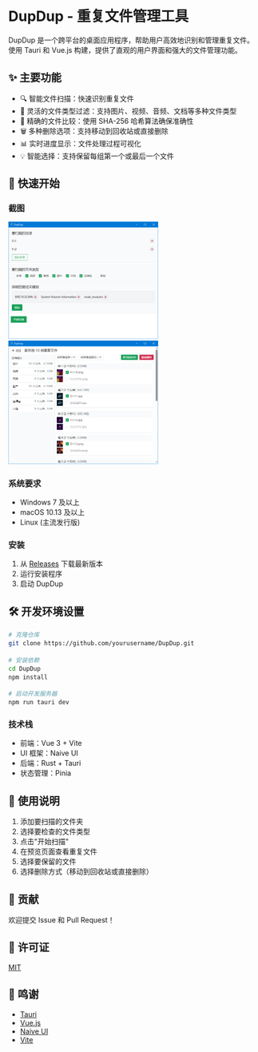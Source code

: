 # DupDup - 重复文件管理工具

DupDup 是一个跨平台的桌面应用程序，帮助用户高效地识别和管理重复文件。使用 Tauri 和 Vue.js 构建，提供了直观的用户界面和强大的文件管理功能。

## ✨ 主要功能

- 🔍 智能文件扫描：快速识别重复文件
- 📁 灵活的文件类型过滤：支持图片、视频、音频、文档等多种文件类型
- 🎯 精确的文件比较：使用 SHA-256 哈希算法确保准确性
- 🗑️ 多种删除选项：支持移动到回收站或直接删除
- 📊 实时进度显示：文件处理过程可视化
- 💡 智能选择：支持保留每组第一个或最后一个文件

## 🚀 快速开始

### 截图

<img src="https://github.com/z4none/DupDup/blob/main/screenshot/1.png?raw=true" width="300" />
<img src="https://github.com/z4none/DupDup/blob/main/screenshot/2.png?raw=true" width="300" />

### 系统要求

- Windows 7 及以上
- macOS 10.13 及以上
- Linux (主流发行版)

### 安装

1. 从 [Releases](https://github.com/yourusername/DupDup/releases) 下载最新版本
2. 运行安装程序
3. 启动 DupDup

## 🛠️ 开发环境设置

```bash
# 克隆仓库
git clone https://github.com/yourusername/DupDup.git

# 安装依赖
cd DupDup
npm install

# 启动开发服务器
npm run tauri dev
```

### 技术栈

- 前端：Vue 3 + Vite
- UI 框架：Naive UI
- 后端：Rust + Tauri
- 状态管理：Pinia

## 📝 使用说明

1. 添加要扫描的文件夹
2. 选择要检查的文件类型
3. 点击"开始扫描"
4. 在预览页面查看重复文件
5. 选择要保留的文件
6. 选择删除方式（移动到回收站或直接删除）

## 🤝 贡献

欢迎提交 Issue 和 Pull Request！

## 📄 许可证

[MIT](LICENSE)

## 🙏 鸣谢

- [Tauri](https://tauri.app/)
- [Vue.js](https://vuejs.org/)
- [Naive UI](https://www.naiveui.com/)
- [Vite](https://vitejs.dev/)
